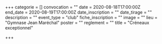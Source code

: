+++
categorie = []
convocation = ""
date = 2020-08-18T17:00:00Z
end_date = 2020-08-19T17:00:00Z
date_inscription = ""
date_tirage = ""
description = ""
event_type = "club"
fiche_inscription = ""
image = ""
lieu = "Gymnase Jean Maréchal"
poster = ""
reglement = ""
title = "Créneaux exceptionnel"

+++

